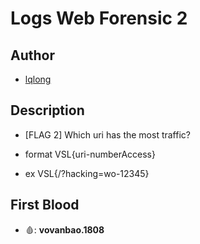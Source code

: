 # Logs Web Forensic 2

## Author

- [lqlong](http://)

## Description

- [FLAG 2] Which uri has the most traffic?

- format VSL{uri-numberAccess}
- ex VSL{/?hacking=wo-12345}

## First Blood

- 🩸: **vovanbao.1808**
  